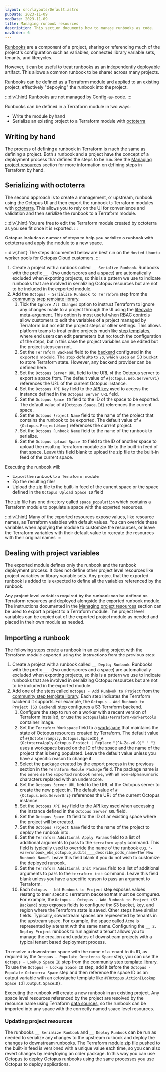 ```yaml
---
layout: src/layouts/Default.astro
pubDate: 2023-11-09
modDate: 2023-11-09
title: Managing runbook resources
description: This section documents how to manage runbooks as code.
navOrder: 6
---
```


[Runbooks](/docs/runbooks) are a component of a project, sharing or referencing much of the project's configuration such as variables, connected library variable sets, tenants, and lifecycles.

However, it can be useful to treat runbooks as an independently deployable artifact. This allows a common runbook to be shared across many projects.

Runbooks can be defined as a Terraform module and applied to an existing project, effectively "deploying" the runbook into the project.

:::div{.hint}
Runbooks are not managed by Config-as-code.
:::

Runbooks can be defined in a Terraform module in two ways:

* Write the module by hand
* Serialize an existing project to a Terraform module with [octoterra](https://github.com/OctopusSolutionsEngineering/OctopusTerraformExport)

## Writing by hand

The process of defining a runbook in Terraform is much the same as defining a project. Both a runbook and a project have the concept of a deployment process that defines the steps to be run. See the [Managing project resources](managing-project-resources) section for more information on defining steps in Terraform by hand.

## Serializing with octoterra

The second approach is to create a management, or upstream, runbook using the Octopus UI and then export the runbook to Terraform modules with [octoterra](https://github.com/OctopusSolutionsEngineering/OctopusTerraformExport). This allows you to rely on the UI for convenience and validation and then serialize the runbook to a Terraform module.

:::div{.hint}
You are free to edit the Terraform module created by octoterra as you see fit once it is exported.
:::

Octopus includes a number of steps to help you serialize a runbook with octoterra and apply the module to a new space.

:::div{.hint}
The steps documented below are best run on the `Hosted Ubuntu` worker pools for Octopus Cloud customers.
:::

1. Create a project with a runbook called `__ Serialize Runbook`. Runbooks with the prefix `__ ` (two underscores and a space) are automatically excluded when exporting projects, so this is a pattern we use to indicate runbooks that are involved in serializing Octopus resources but are not to be included in the exported module.
2. Add the `Octopus - Serialize Runbook to Terraform` step from the [community step template library](/docs/projects/community-step-templates).
    1. Tick the `Ignore All Changes` option to instruct Terraform to ignore any changes made to a project through the UI using the [lifecycle meta-argument](https://developer.hashicorp.com/terraform/language/meta-arguments/lifecycle). This option is most useful when [RBAC controls](/docs/getting-started/best-practices/users-roles-and-teams) allow customers to edit the variables of a project managed by Terraform but not edit the project steps or other settings. This allows platform teams to treat entire projects much like [step templates](/docs/projects/custom-step-templates), where end users can edit parameters but not touch the configuration of the steps, but in this case the project variables can be edited but the project steps can not.
    2. Set the `Terraform Backend` field to the [backend](https://developer.hashicorp.com/terraform/language/settings/backends/configuration) configured in the exported module. The step defaults to `s3`, which uses an S3 bucket to store Terraform state. However, any backend provider can be defined here.
    3. Set the `Octopus Server URL` field to the URL of the Octopus server to export a space from. The default value of `#{Octopus.Web.ServerUri}` references the URL of the current Octopus instance.
    4. Set the `Octopus API Key` field to the [API key](/docs/octopus-rest-api/how-to-create-an-api-key) used to access the instance defined in the `Octopus Server URL` field.
    5. Set the `Octopus Space ID` field to the ID of the space to be exported. The default value of `#{Octopus.Space.Id}` references the current space.
    6. Set the `Octopus Project Name` field to the name of the project that contains the runbook to be exported. The default value of `#{Octopus.Project.Name}` references the current project.
    7. Set the `Octopus Runbook Name` field to the name of the runbook to serialize.
    8. Set the `Octopus Upload Space ID` field to the ID of another space to upload the resulting Terraform module zip file to the built-in feed of that space. Leave this field blank to upload the zip file to the built-in feed of the current space.

Executing the runbook will:

* Export the runbook to a Terraform module
* Zip the resulting files
* Upload the zip file to the built-in feed of the current space or the space defined in the `Octopus Upload Space ID` field

The zip file has one directory called `space_population` which contains a Terraform module to populate a space with the exported resources.

:::div{.hint}
Many of the exported resources expose values, like resource names, as Terraform variables with default values. You can override these variables when applying the module to customize the resources, or leave the Terraform variables with their default value to recreate the resources with their original names.
:::

## Dealing with project variables

The exported module defines only the runbook and the runbook deployment process. It does not define other project level resources like project variables or library variable sets. Any project that the exported runbook is added to is expected to define all the variables referenced by the runbook.

Any project level variables required by the runbook can be defined as Terraform resources and deployed alongside the exported runbook module. The instructions documented in the [Managing project resources](managing-project-resources) section can be used to export a project to a Terraform module. The project level variables can be copied out of the exported project module as needed and placed in their own module as needed. 

## Importing a runbook

The following steps create a runbook in an existing project with the Terraform module exported using the instructions from the previous step:

1. Create a project with a runbook called `__ Deploy Runbook`. Runbooks with the prefix `__ ` (two underscores and a space) are automatically excluded when exporting projects, so this is a pattern we use to indicate runbooks that are involved in serializing Octopus resources but are not to be included in the exported module.
2. Add one of the steps called `Octopus - Add Runbook to Project` from the [community step template library](/docs/projects/community-step-templates). Each step indicates the Terraform backend it supports. For example, the `Octopus - Add Runbook to Project (S3 Backend)` step configures a S3 Terraform backend.
    1. Configure the step to run on a worker with a recent version of Terraform installed, or use the `octopuslabs/terraform-workertools` container image.
    2. Set the `Terraform Workspace` field to a [workspace](https://developer.hashicorp.com/terraform/language/state/workspaces) that maintains the state of Octopus resources created by Terraform. The default value of `#{OctoterraApply.Octopus.SpaceID}_#{OctoterraApply.Octopus.Project | Replace "[^A-Za-z0-9]" "_"}` uses a workspace based on the ID of the space and the name of the project that is being populated. Leave the default value unless you have a specific reason to change it.
    3. Select the package created by the export process in the previous section in the `Terraform Module Package` field. The package name is the same as the exported runbook name, with all non-alphanumeric characters replaced with an underscore.
    4. Set the `Octopus Server URL` field to the URL of the Octopus server to create the new project in. The default value of `#{Octopus.Web.ServerUri}` references the URL of the current Octopus instance.
    5. Set the `Octopus API Key` field to the [API key](/docs/octopus-rest-api/how-to-create-an-api-key) used when accessing the instance defined in the `Octopus Server URL` field.
    6. Set the `Octopus Space ID` field to the ID of an existing space where the project will be created.
    7. Set the `Octopus Project Name` field to the name of the project to deploy the runbook into.
    7. Set the `Terraform Additional Apply Params` field to a list of additional arguments to pass to the `terraform apply` command. This field is typically used to override the name of the runbook e.g. `"-var=runbook_eks_octopub_audits____describe_pods_name=The New Runbook Name"`. Leave this field blank if you do not wish to customize the deployed runbook.
    8. Set the `Terraform Additional Init Params` field to a list of additional arguments to pass to the `terraform init` command. Leave this field blank unless you have a specific reason to pass an argument to Terraform.
    9. Each `Octopus - Add Runbook to Project` step exposes values relating to their specific Terraform backend that must be configured. For example, the `Octopus - Octopus - Add Runbook to Project (S3 Backend)` step exposes fields to configure the S3 bucket, key, and region where the Terraform state is saved. Other steps have similar fields.
       Typically, downstream spaces are represented by tenants in the upstream space. For example, the space called `Acme` is represented by a tenant wth the same name. Configuring the `__ 2. Deploy Project` runbook to run against a tenant allows you to manage the creation and updates of downstream projects with a typical tenant based deployment process.

To resolve a downstream space with the name of a tenant to its ID, as required by the `Octopus - Populate Octoterra Space` step, you can use the `Octopus - Lookup Space ID` step from the [community step template library](/docs/projects/community-step-templates). To use the `Octopus - Lookup Space ID` step, add it before the `Octopus - Populate Octoterra Space` step and then reference the space ID as an output variable with an octostache template like `#{Octopus.Action[Lookup Space Id].Output.SpaceID}`.

Executing the runbook will create a new runbook in an existing project. Any space level resources referenced by the project are resolved by the resource name using Terraform [data sources](https://developer.hashicorp.com/terraform/language/data-sources), so the runbook can be imported into any space with the correctly named space level resources.

### Updating project resources

The runbooks `__ Serialize Runbook` and `__ Deploy Runbook` can be run as needed to serialize any changes to the upstream runbook and deploy the changes to downstream runbooks. The Terraform module zip file pushed to the built-in feed is versioned with a unique value each time, so you can also revert changes by redeploying an older package.  In this way you can use Octopus to deploy Octopus runbooks using the same processes you use Octopus to deploy applications. 